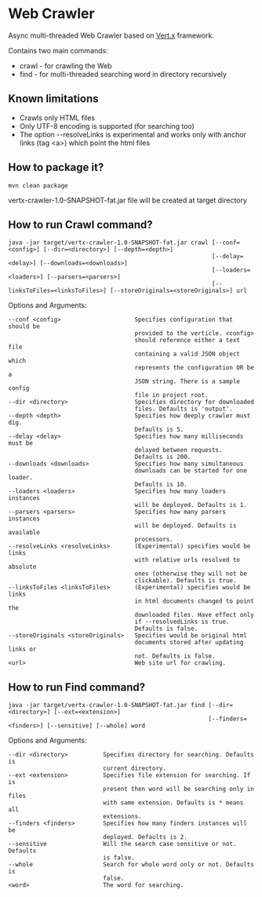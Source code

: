 # Web Crawler

Async multi-threaded Web Crawler based on [Vert.x](http://vertx.io/) framework.

Contains two main commands: 

* crawl - for crawling the Web
* find - for multi-threaded searching word in directory recursively

## Known limitations

* Crawls only HTML files
* Only UTF-8 encoding is supported (for searching too)
* The option --resolveLinks is experimental and works only with anchor links (tag &lt;a>) which point the html files

## How to package it?

    mvn clean package

vertx-crawler-1.0-SNAPSHOT-fat.jar file will be created at target directory

## How to run Crawl command?

    java -jar target/vertx-crawler-1.0-SNAPSHOT-fat.jar crawl [--conf=<config>] [--dir=<directory>] [--depth=<depth>] 
                                                              [--delay=<delay>] [--downloads=<downloads>] 
                                                              [--loaders=<loaders>] [--parsers=<parsers>] 
                                                              [--linksToFiles=<linksToFiles>] [--storeOriginals=<storeOriginals>] url

Options and Arguments:
  
    --conf <config>                     Specifies configuration that should be
                                        provided to the verticle. <config>
                                        should reference either a text file
                                        containing a valid JSON object which
                                        represents the configuration OR be a
                                        JSON string. There is a sample config
                                        file in project root.
    --dir <directory>                   Specifies directory for downloaded
                                        files. Defaults is 'output'.  
    --depth <depth>                     Specifies how deeply crawler must dig.
                                        Defaults is 5.  
    --delay <delay>                     Specifies how many milliseconds must be
                                        delayed between requests. 
                                        Defaults is 200.  
    --downloads <downloads>             Specifies how many simultaneous
                                        downloads can be started for one loader.
                                        Defaults is 10.
    --loaders <loaders>                 Specifies how many loaders instances
                                        will be deployed. Defaults is 1.  
    --parsers <parsers>                 Specifies how many parsers instances
                                        will be deployed. Defaults is available
                                        processors.
    --resolveLinks <resolveLinks>       (Experimental) specifies would be links 
                                        with relative urls resolved to absolute 
                                        ones (otherwise they will not be 
                                        clickable). Defaults is true.
    --linksToFiles <linksToFiles>       (Experimental) specifies would be links
                                        in html documents changed to point the
                                        downloaded files. Have effect only 
                                        if --resolvedLinks is true.
                                        Defaults is false.
    --storeOriginals <storeOriginals>   Specifies would be original html
                                        documents stored after updating links or
                                        not. Defaults is false.
    <url>                               Web site url for crawling.

## How to run Find command?

    java -jar target/vertx-crawler-1.0-SNAPSHOT-fat.jar find [--dir=<directory>] [--ext=<extension>] 
                                                             [--finders=<finders>] [--sensitive] [--whole] word

Options and Arguments:

    --dir <directory>          Specifies directory for searching. Defaults is
                               current directory.
    --ext <extension>          Specifies file extension for searching. If is
                               present then word will be searching only in files
                               with same extension. Defaults is * means all
                               extensions.
    --finders <finders>        Specifies how many finders instances will be
                               deployed. Defaults is 2.
    --sensitive                Will the search case sensitive or not. Defaults
                               is false.
    --whole                    Search for whole word only or not. Defaults is
                               false.
    <word>                     The word for searching.

